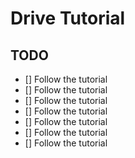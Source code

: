 # Drive Tutorial

## TODO

- [] Follow the tutorial
- [] Follow the tutorial
- [] Follow the tutorial
- [] Follow the tutorial
- [] Follow the tutorial
- [] Follow the tutorial
- [] Follow the tutorial
